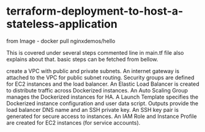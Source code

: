 # terraform-deployment-to-host-a-stateless-application
from Image - docker pull nginxdemos/hello

This is covered under several steps commented line in main.tf file also explains about that.
basic steps can be fetched from bellow.

create a VPC with public and private subnets.
An internet gateway is attached to the VPC for public subnet routing.
Security groups are defined for EC2 instances and the load balancer.
An Elastic Load Balancer is created to distribute traffic across Dockerized instances.
An Auto Scaling Group manages the Dockerized instances for HA.
A Launch Template specifies the Dockerized instance configuration and user data script.
Outputs provide the load balancer DNS name and an SSH private key.
An SSH key pair is generated for secure access to instances.
An IAM Role and Instance Profile are created for EC2 instances (for service accounts).
